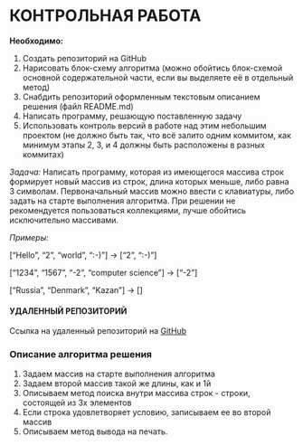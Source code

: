 # КОНТРОЛЬНАЯ РАБОТА
__Необходимо:__

1. Создать репозиторий на GitHub
2. Нарисовать блок-схему алгоритма (можно обойтись блок-схемой основной содержательной части, если вы выделяете её в отдельный метод)
3. Снабдить репозиторий оформленным текстовым описанием решения (файл README.md)
4. Написать программу, решающую поставленную задачу
5. Использовать контроль версий в работе над этим небольшим проектом (не должно быть так, что всё залито одним коммитом, как минимум этапы 2, 3, и 4 должны быть расположены в разных коммитах)

_Задача:_
Написать программу, которая из имеющегося массива строк формирует новый массив из строк, длина которых меньше, либо равна 3 символам. Первоначальный массив можно ввести с клавиатуры, либо задать на старте выполнения алгоритма. При решении не рекомендуется пользоваться коллекциями, лучше обойтись исключительно массивами.

_Примеры:_

[“Hello”, “2”, “world”, “:-)”] → [“2”, “:-)”]

[“1234”, “1567”, “-2”, “computer science”] → [“-2”]

[“Russia”, “Denmark”, “Kazan”] → []


#### УДАЛЕННЫЙ РЕПОЗИТОРИЙ ####
Ссылка на удаленный репозиторий на [GitHub](https://github.com/RadugaAnastasia/Final-control-work) 



### Описание алгоритма решения ###

1. Задаем массив на старте выполнения алгоритма
2. Задаем второй массив такой же длины, как и 1й
3. Описываем метод поиска внутри массива строк - строки, состоящей из 3х элементов
4. Если строка удовлетворяет условию, записываем ее во второй массив
5. Описываем метод вывода на печать.
